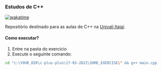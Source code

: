 ### Estudos de C++

[![wakatime](https://wakatime.com/badge/user/920a7e43-2969-4212-82ff-1b375685ff58/project/304faa01-4f74-4bc1-880b-973de80123ca.svg)](https://wakatime.com/badge/user/920a7e43-2969-4212-82ff-1b375685ff58/project/304faa01-4f74-4bc1-880b-973de80123ca)

Repositório destinado para as aulas de C++ na [Univali Itajaí](https://www.univali.br/Paginas/default.aspx).

#### Como executar?

1. Entre na pasta do exercício
2. Execute o seguinte comando:

```sh
cd "c:\YOUR_DIR\c-plus-plus\17-03-2022\SOME_EXERCISE\" && g++ main.cpp -o main && "c:\YOUR_DIR\c-plus-plus\17-03-2022\SOME_EXERCISE\"main
```
